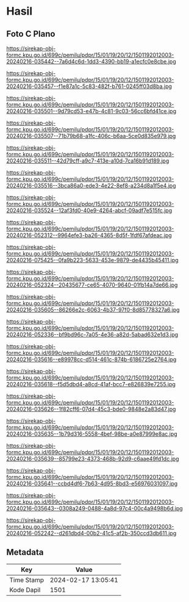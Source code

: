 # Hasil

## Foto C Plano

https://sirekap-obj-formc.kpu.go.id/699c/pemilu/pdpr/15/01/19/20/12/1501192012003-20240216-035442--7a6d4c6d-1dd3-4390-bb19-a1ecfc0e8cbe.jpg

https://sirekap-obj-formc.kpu.go.id/699c/pemilu/pdpr/15/01/19/20/12/1501192012003-20240216-035457--f1e87a1c-5c83-482f-b761-0245ff03d8ba.jpg

https://sirekap-obj-formc.kpu.go.id/699c/pemilu/pdpr/15/01/19/20/12/1501192012003-20240216-035501--9d79cd53-e47b-4c81-9c03-56cc6bfd41ce.jpg

https://sirekap-obj-formc.kpu.go.id/699c/pemilu/pdpr/15/01/19/20/12/1501192012003-20240216-035507--71b79b68-a1fc-406c-b6aa-5ce0d835e979.jpg

https://sirekap-obj-formc.kpu.go.id/699c/pemilu/pdpr/15/01/19/20/12/1501192012003-20240216-035511--42d79cff-a9c7-413e-a10d-7ca16b91d189.jpg

https://sirekap-obj-formc.kpu.go.id/699c/pemilu/pdpr/15/01/19/20/12/1501192012003-20240216-035516--3bca86a0-ede3-4e22-8ef8-a234d8a1f5e4.jpg

https://sirekap-obj-formc.kpu.go.id/699c/pemilu/pdpr/15/01/19/20/12/1501192012003-20240216-035524--12af3fd0-40e9-4264-abcf-09adf7e515fc.jpg

https://sirekap-obj-formc.kpu.go.id/699c/pemilu/pdpr/15/01/19/20/12/1501192012003-20240216-052312--9964efe3-ba26-4365-8d5f-1fdf67afdeac.jpg

https://sirekap-obj-formc.kpu.go.id/699c/pemilu/pdpr/15/01/19/20/12/1501192012003-20240216-075425--0fa9b223-5633-453e-9879-de4435b45411.jpg

https://sirekap-obj-formc.kpu.go.id/699c/pemilu/pdpr/15/01/19/20/12/1501192012003-20240216-052324--20435677-ce65-4070-9640-01fb14a7de66.jpg

https://sirekap-obj-formc.kpu.go.id/699c/pemilu/pdpr/15/01/19/20/12/1501192012003-20240216-035605--86266e2c-6063-4b37-97f0-8d85778327a6.jpg

https://sirekap-obj-formc.kpu.go.id/699c/pemilu/pdpr/15/01/19/20/12/1501192012003-20240216-052336--bf9bd96c-7a05-4e36-a82d-5abad632e1d3.jpg

https://sirekap-obj-formc.kpu.go.id/699c/pemilu/pdpr/15/01/19/20/12/1501192012003-20240216-035616--e89978cc-d514-461c-874b-6186725e2764.jpg

https://sirekap-obj-formc.kpu.go.id/699c/pemilu/pdpr/15/01/19/20/12/1501192012003-20240216-035618--f5d5dbd4-a8cd-41af-bcc7-e826839e7255.jpg

https://sirekap-obj-formc.kpu.go.id/699c/pemilu/pdpr/15/01/19/20/12/1501192012003-20240216-035626--1f82cff6-07d4-45c3-bde0-9848e2a83d47.jpg

https://sirekap-obj-formc.kpu.go.id/699c/pemilu/pdpr/15/01/19/20/12/1501192012003-20240216-035635--1b79d316-5558-4bef-98be-a0e87999e8ac.jpg

https://sirekap-obj-formc.kpu.go.id/699c/pemilu/pdpr/15/01/19/20/12/1501192012003-20240216-035639--85799e23-4373-468b-92d9-c6aae49fd1dc.jpg

https://sirekap-obj-formc.kpu.go.id/699c/pemilu/pdpr/15/01/19/20/12/1501192012003-20240216-035641--ccbd4df6-7b63-4d95-8bd3-e56976031097.jpg

https://sirekap-obj-formc.kpu.go.id/699c/pemilu/pdpr/15/01/19/20/12/1501192012003-20240216-035643--0308a249-0488-4a8d-97c4-00c4a9498b6d.jpg

https://sirekap-obj-formc.kpu.go.id/699c/pemilu/pdpr/15/01/19/20/12/1501192012003-20240216-052242--d261dbd4-00b2-41c5-af2b-350ccd3db611.jpg


## Metadata

| Key        | Value               |
| ---------- | ------------------- |
| Time Stamp | 2024-02-17 13:05:41 |
| Kode Dapil | 1501                |



